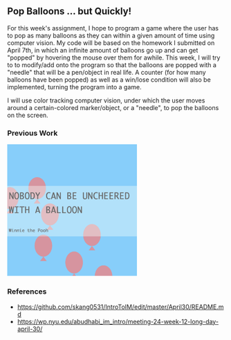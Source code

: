 ## Pop Balloons ... but Quickly!

For this week's assignment, I hope to program a game where the user has to pop as many balloons as they can within a given amount of time using computer vision. My code will be based on the homework I submitted on April 7th, in which an infinite amount of balloons go up and can get "popped" by hovering the mouse over them for awhile. This week, I will try to to modify/add onto the program so that the balloons are popped with a "needle" that will be a pen/object in real life. A counter (for how many balloons have been popped) as well as a win/lose condition will also be implemented, turning the program into a game.

I will use color tracking computer vision, under which the user moves around a certain-colored marker/object, or a "needle", to pop the balloons on the screen.

### Previous Work

<img src="./image.png" width="300">

### References

- https://github.com/skang0531/IntroToIM/edit/master/April30/README.md
- https://wp.nyu.edu/abudhabi_im_intro/meeting-24-week-12-long-day-april-30/
